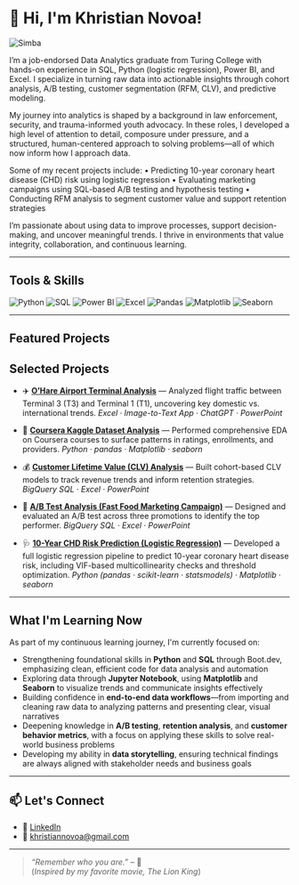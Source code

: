# 👋 Hi, I'm Khristian Novoa!
![Simba](https://media3.giphy.com/media/v1.Y2lkPTc5MGI3NjExNHRpZTUyODVjaGlka280ejF5czhnbWk0em14cThzbng0bWJsdnN0ZiZlcD12MV9pbnRlcm5hbF9naWZfYnlfaWQmY3Q9Zw/Lp71UWmAAeJHi/giphy.gif)

I’m a job-endorsed Data Analytics graduate from Turing College with hands-on experience in SQL, Python (logistic regression), Power BI, and Excel. I specialize in turning raw data into actionable insights through cohort analysis, A/B testing, customer segmentation (RFM, CLV), and predictive modeling.

My journey into analytics is shaped by a background in law enforcement, security, and trauma-informed youth advocacy. In these roles, I developed a high level of attention to detail, composure under pressure, and a structured, human-centered approach to solving problems—all of which now inform how I approach data.

Some of my recent projects include:
	•	Predicting 10-year coronary heart disease (CHD) risk using logistic regression
	•	Evaluating marketing campaigns using SQL-based A/B testing and hypothesis testing
	•	Conducting RFM analysis to segment customer value and support retention strategies

I’m passionate about using data to improve processes, support decision-making, and uncover meaningful trends. I thrive in environments that value integrity, collaboration, and continuous learning.

---

## Tools & Skills

![Python](https://img.shields.io/badge/Python-3776AB?style=flat&logo=python&logoColor=white)
![SQL](https://img.shields.io/badge/SQL-4479A1?style=flat&logo=postgresql&logoColor=white)
![Power BI](https://img.shields.io/badge/PowerBI-F2C811?style=flat&logo=powerbi&logoColor=black)
![Excel](https://img.shields.io/badge/Excel-217346?style=flat&logo=microsoft-excel&logoColor=white)
![Pandas](https://img.shields.io/badge/Pandas-150458?style=flat&logo=pandas&logoColor=white)
![Matplotlib](https://img.shields.io/badge/Matplotlib-11557C?style=flat)
![Seaborn](https://img.shields.io/badge/Seaborn-7B68EE?style=flat)

---

## Featured Projects

## Selected Projects

- ✈️ **[O’Hare Airport Terminal Analysis](https://github.com/Kuvoa/T3-vs-T1-Flight-Analysis)** — Analyzed flight traffic between Terminal 3 (T3) and Terminal 1 (T1), uncovering key domestic vs. international trends. *Excel · Image-to-Text App · ChatGPT · PowerPoint*

- 📖 **[Coursera Kaggle Dataset Analysis](https://github.com/Kuvoa/CourseraDataSet.git)** — Performed comprehensive EDA on Coursera courses to surface patterns in ratings, enrollments, and providers. *Python · pandas · Matplotlib · seaborn*

- 💰 **[Customer Lifetime Value (CLV) Analysis](https://github.com/Kuvoa/CLV-RFM-Analysis.git)** — Built cohort-based CLV models to track revenue trends and inform retention strategies. *BigQuery SQL · Excel · PowerPoint*

- 🔎 **[A/B Test Analysis (Fast Food Marketing Campaign)](https://github.com/Kuvoa/A-b-Testing-.git)** — Designed and evaluated an A/B test across three promotions to identify the top performer. *BigQuery SQL · Excel · PowerPoint*

- 🩺 **[10-Year CHD Risk Prediction (Logistic Regression)](https://github.com/Kuvoa/CHD-Logistic-Regression-)** — Developed a full logistic regression pipeline to predict 10-year coronary heart disease risk, including VIF-based multicollinearity checks and threshold optimization. *Python (pandas · scikit-learn · statsmodels) · Matplotlib · seaborn*
  
---

## What I'm Learning Now

As part of my continuous learning journey, I'm currently focused on:

- Strengthening foundational skills in **Python** and **SQL** through Boot.dev, emphasizing clean, efficient code for data analysis and automation  
- Exploring data through **Jupyter Notebook**, using **Matplotlib** and **Seaborn** to visualize trends and communicate insights effectively  
- Building confidence in **end-to-end data workflows**—from importing and cleaning raw data to analyzing patterns and presenting clear, visual narratives  
- Deepening knowledge in **A/B testing**, **retention analysis**, and **customer behavior metrics**, with a focus on applying these skills to solve real-world business problems  
- Developing my ability in **data storytelling**, ensuring technical findings are always aligned with stakeholder needs and business goals  

---

## 📫 Let's Connect

- 💼 [LinkedIn](www.linkedin.com/in/khristian-novoa-4529a9353)  
- 📧 khristiannovoa@gmail.com  

---

> _“Remember who you are.”_ – 🦁  
(*Inspired by my favorite movie, The Lion King*)
